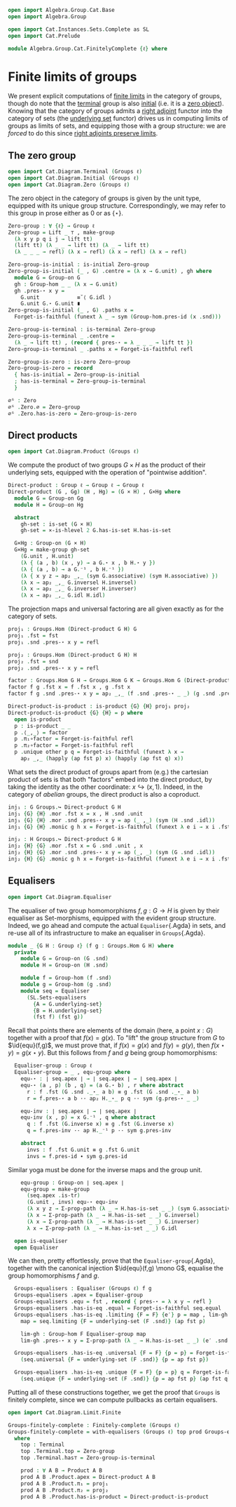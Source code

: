 ```agda
open import Algebra.Group.Cat.Base
open import Algebra.Group

open import Cat.Instances.Sets.Complete as SL
open import Cat.Prelude

module Algebra.Group.Cat.FinitelyComplete {ℓ} where
```

<!--
```agda
open Group-hom
open Group-on
open Groups._↪_
private variable
  G H K : Group ℓ
```
-->

# Finite limits of groups

We present explicit computations of [finite limits] in the category of
groups, though do note that the [terminal] group is also [initial] (i.e.
it is a [zero object]). Knowing that the category of groups admits a
[right adjoint] functor into the category of sets (the [underlying set]
functor) drives us in computing limits of groups as limits of sets,
and equipping those with a group structure: we are _forced_ to do this
since [right adjoints preserve limits].

[finite limits]: Cat.Diagram.Limit.Finite.html
[terminal]: Cat.Diagram.Terminal.html
[initial]: Cat.Diagram.Initial.html
[zero object]: Cat.Diagram.Zero.html
[right adjoint]: Cat.Functor.Adjoint.html
[underlying set]: Algebra.Group.Cat.Base.html#the-underlying-set
[right adjoints preserve limits]: Cat.Functor.Adjoint.Continuous.html

## The zero group

```agda
open import Cat.Diagram.Terminal (Groups ℓ)
open import Cat.Diagram.Initial (Groups ℓ)
open import Cat.Diagram.Zero (Groups ℓ)
```

The zero object in the category of groups is given by the unit type,
equipped with its unique group structure. Correspondingly, we may refer
to this group in prose either as $0$ or as $\{\star\}$.

```agda
Zero-group : ∀ {ℓ} → Group ℓ
Zero-group = Lift _ ⊤ , make-group
  (λ x y p q i j → lift tt)
  (lift tt) (λ _ _ → lift tt) (λ _ → lift tt)
  (λ _ _ _ → refl) (λ x → refl) (λ x → refl) (λ x → refl)

Zero-group-is-initial : is-initial Zero-group
Zero-group-is-initial (_ , G) .centre = (λ x → G.unit) , gh where
  module G = Group-on G
  gh : Group-hom _ _ (λ x → G.unit)
  gh .pres-⋆ x y =
    G.unit            ≡˘⟨ G.idl ⟩
    G.unit G.⋆ G.unit ∎
Zero-group-is-initial (_ , G) .paths x =
  Forget-is-faithful (funext λ _ → sym (Group-hom.pres-id (x .snd)))

Zero-group-is-terminal : is-terminal Zero-group
Zero-group-is-terminal _ .centre =
  (λ _ → lift tt) , (record { pres-⋆ = λ _ _ _ → lift tt })
Zero-group-is-terminal _ .paths x = Forget-is-faithful refl

Zero-group-is-zero : is-zero Zero-group
Zero-group-is-zero = record
  { has-is-initial = Zero-group-is-initial
  ; has-is-terminal = Zero-group-is-terminal
  }

∅ᴳ : Zero
∅ᴳ .Zero.∅ = Zero-group
∅ᴳ .Zero.has-is-zero = Zero-group-is-zero
```

## Direct products

```agda
open import Cat.Diagram.Product (Groups ℓ)
```

We compute the product of two groups $G \times H$ as the product of
their underlying sets, equipped with the operation of "pointwise
addition".

```agda
Direct-product : Group ℓ → Group ℓ → Group ℓ
Direct-product (G , Gg) (H , Hg) = (G × H) , G×Hg where
  module G = Group-on Gg
  module H = Group-on Hg

  abstract
    gh-set : is-set (G × H)
    gh-set = ×-is-hlevel 2 G.has-is-set H.has-is-set

  G×Hg : Group-on (G × H)
  G×Hg = make-group gh-set
    (G.unit , H.unit)
    (λ { (a , b) (x , y) → a G.⋆ x , b H.⋆ y })
    (λ { (a , b) → a G.⁻¹ , b H.⁻¹ })
    (λ { x y z → ap₂ _,_ (sym G.associative) (sym H.associative) })
    (λ x → ap₂ _,_ G.inversel H.inversel)
    (λ x → ap₂ _,_ G.inverser H.inverser)
    (λ x → ap₂ _,_ G.idl H.idl)
```

The projection maps and universal factoring are all given exactly as for
the category of sets.

```agda
proj₁ : Groups.Hom (Direct-product G H) G
proj₁ .fst = fst
proj₁ .snd .pres-⋆ x y = refl

proj₂ : Groups.Hom (Direct-product G H) H
proj₂ .fst = snd
proj₂ .snd .pres-⋆ x y = refl

factor : Groups.Hom G H → Groups.Hom G K → Groups.Hom G (Direct-product H K)
factor f g .fst x = f .fst x , g .fst x
factor f g .snd .pres-⋆ x y = ap₂ _,_ (f .snd .pres-⋆ _ _) (g .snd .pres-⋆ _ _)

Direct-product-is-product : is-product {G} {H} proj₁ proj₂
Direct-product-is-product {G} {H} = p where
  open is-product
  p : is-product _ _
  p .⟨_,_⟩ = factor
  p .π₁∘factor = Forget-is-faithful refl
  p .π₂∘factor = Forget-is-faithful refl
  p .unique other p q = Forget-is-faithful (funext λ x →
    ap₂ _,_ (happly (ap fst p) x) (happly (ap fst q) x))
```

What sets the direct product of groups apart from (e.g.) the cartesian
product of sets is that both "factors" embed into the direct product, by
taking the identity as the other coordinate: $x \hookrightarrow (x, 1)$.
Indeed, in the category of _abelian_ groups, the direct product is also
a coproduct.

```agda
inj₁ : G Groups.↪ Direct-product G H
inj₁ {G} {H} .mor .fst x = x , H .snd .unit
inj₁ {G} {H} .mor .snd .pres-⋆ x y = ap (_ ,_) (sym (H .snd .idl))
inj₁ {G} {H} .monic g h x = Forget-is-faithful (funext λ e i → x i .fst e .fst)

inj₂ : H Groups.↪ Direct-product G H
inj₂ {H} {G} .mor .fst x = G .snd .unit , x
inj₂ {H} {G} .mor .snd .pres-⋆ x y = ap (_, _) (sym (G .snd .idl))
inj₂ {H} {G} .monic g h x = Forget-is-faithful (funext λ e i → x i .fst e .snd)
```

## Equalisers

```agda
open import Cat.Diagram.Equaliser
```

The equaliser of two group homomorphisms $f, g : G \to H$ is given by
their equaliser as Set-morphisms, equipped with the evident group
structure. Indeed, we go ahead and compute the actual `Equaliser`{.Agda}
in sets, and re-use all of its infrastructure to make an equaliser in
`Groups`{.Agda}.

```agda
module _ {G H : Group ℓ} (f g : Groups.Hom G H) where
  private
    module G = Group-on (G .snd)
    module H = Group-on (H .snd)

    module f = Group-hom (f .snd)
    module g = Group-hom (g .snd)
    module seq = Equaliser
      (SL.Sets-equalisers
        {A = G.underlying-set}
        {B = H.underlying-set}
        (fst f) (fst g))
```

Recall that points there are elements of the domain (here, a point $x :
G$) together with a proof that $f(x) = g(x)$. To "lift" the group
structure from $G$ to $\id{equ}(f,g)$, we must prove that, if $f(x)
= g(x)$ and $f(y) = g(y)$, then $f(x\star y) = g(x\star y)$. But this
follows from $f$ and $g$ being group homomorphisms:

```agda
  Equaliser-group : Group ℓ
  Equaliser-group = _ , equ-group where
    equ-⋆ : ∣ seq.apex ∣ → ∣ seq.apex ∣ → ∣ seq.apex ∣
    equ-⋆ (a , p) (b , q) = (a G.⋆ b) , r where abstract
      r : f .fst (G .snd ._⋆_ a b) ≡ g .fst (G .snd ._⋆_ a b)
      r = f.pres-⋆ a b ·· ap₂ H._⋆_ p q ·· sym (g.pres-⋆ _ _)

    equ-inv : ∣ seq.apex ∣ → ∣ seq.apex ∣
    equ-inv (x , p) = x G.⁻¹ , q where abstract
      q : f .fst (G.inverse x) ≡ g .fst (G.inverse x)
      q = f.pres-inv ·· ap H._⁻¹ p ·· sym g.pres-inv

    abstract
      invs : f .fst G.unit ≡ g .fst G.unit
      invs = f.pres-id ∙ sym g.pres-id
```

Similar yoga must be done for the inverse maps and the group unit.

```agda
    equ-group : Group-on ∣ seq.apex ∣
    equ-group = make-group
      (seq.apex .is-tr)
      (G.unit , invs) equ-⋆ equ-inv
      (λ x y z → Σ-prop-path (λ _ → H.has-is-set _ _) (sym G.associative))
      (λ x → Σ-prop-path (λ _ → H.has-is-set _ _) G.inversel)
      (λ x → Σ-prop-path (λ _ → H.has-is-set _ _) G.inverser)
      λ x → Σ-prop-path (λ _ → H.has-is-set _ _) G.idl

  open is-equaliser
  open Equaliser
```

We can then, pretty effortlessly, prove that the
`Equaliser-group`{.Agda}, together with the canonical injection
$\id{equ}(f,g) \mono G$, equalise the group homomorphisms $f$ and
$g$.

```agda
  Groups-equalisers : Equaliser (Groups ℓ) f g
  Groups-equalisers .apex = Equaliser-group
  Groups-equalisers .equ = fst , record { pres-⋆ = λ x y → refl }
  Groups-equalisers .has-is-eq .equal = Forget-is-faithful seq.equal
  Groups-equalisers .has-is-eq .limiting {F = F} {e′} p = map , lim-gh where
    map = seq.limiting {F = underlying-set (F .snd)} (ap fst p)

    lim-gh : Group-hom F Equaliser-group map
    lim-gh .pres-⋆ x y = Σ-prop-path (λ _ → H.has-is-set _ _) (e′ .snd .pres-⋆ _ _)

  Groups-equalisers .has-is-eq .universal {F = F} {p = p} = Forget-is-faithful
    (seq.universal {F = underlying-set (F .snd)} {p = ap fst p})

  Groups-equalisers .has-is-eq .unique {F = F} {p = p} q = Forget-is-faithful
    (seq.unique {F = underlying-set (F .snd)} {p = ap fst p} (ap fst q))
```

Putting all of these constructions together, we get the proof that
`Groups` is finitely complete, since we can compute pullbacks as certain
equalisers.

```agda
open import Cat.Diagram.Limit.Finite

Groups-finitely-complete : Finitely-complete (Groups ℓ)
Groups-finitely-complete = with-equalisers (Groups ℓ) top prod Groups-equalisers
  where
    top : Terminal
    top .Terminal.top = Zero-group
    top .Terminal.has⊤ = Zero-group-is-terminal

    prod : ∀ A B → Product A B
    prod A B .Product.apex = Direct-product A B
    prod A B .Product.π₁ = proj₁
    prod A B .Product.π₂ = proj₂
    prod A B .Product.has-is-product = Direct-product-is-product
```
